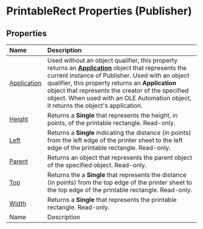 
# PrintableRect Properties (Publisher)

## Properties



|**Name**|**Description**|
|:-----|:-----|
| [Application](8b035af1-75bd-bee6-8165-71c2f36bf839.md)|Used without an object qualifier, this property returns an  **[Application](acfc7efb-e6a5-a89a-3aee-3cb4af2f3508.md)** object that represents the current instance of Publisher. Used with an object qualifier, this property returns an  **Application** object that represents the creator of the specified object. When used with an OLE Automation object, it returns the object's application.|
| [Height](55d07c00-ee9f-c177-3277-9355618dce6d.md)|Returns a  **Single** that represents the height, in points, of the printable rectangle. Read-only.|
| [Left](7aebcf95-9be5-2ef2-671a-59087cc48ef2.md)|Returns a  **Single** indicating the distance (in points) from the left edge of the printer sheet to the left edge of the printable rectangle. Read-only.|
| [Parent](4c275f11-022a-3ad8-f9f4-0296c5e4521b.md)|Returns an object that represents the parent object of the specified object. Read-only.|
| [Top](c8d1a364-ec3c-f337-db6a-7d1b4a87a43d.md)|Returns the a  **Single** that represents the distance (in points) from the top edge of the printer sheet to the top edge of the printable rectangle. Read-only.|
| [Width](db719d69-7e66-3d61-6277-b3013f098025.md)|Returns a  **Single** that represents the printable rectangle. Read-only.|
|Name|Description|
